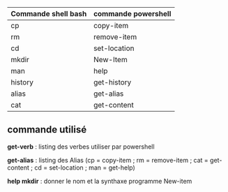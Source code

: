 ﻿| Commande shell bash  | commande powershell | 
| :--------------- |:---------------|
| cp  | copy-item  | 
| rm | remove-item |
| cd | set-location |
| mkdir | New-Item |
| man | help |
| history | get-history |
| alias | get-alias |
| cat | get-content |

## commande utilisé

**get-verb**  : listing des verbes utiliser par powershell

**get-alias** : listing des Alias (cp = copy-item ; rm = remove-item ; cat = get-content ; cd = set-location ; man = get-help)

**help mkdir** : donner le nom et la synthaxe programme New-item

